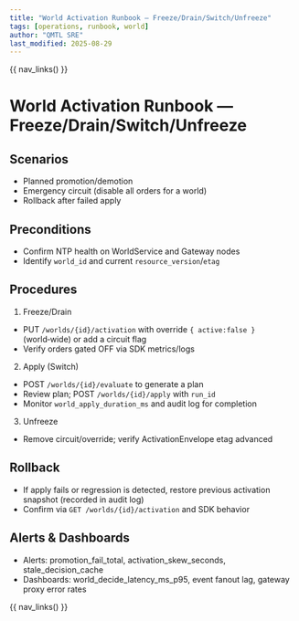 ```yaml
---
title: "World Activation Runbook — Freeze/Drain/Switch/Unfreeze"
tags: [operations, runbook, world]
author: "QMTL SRE"
last_modified: 2025-08-29
---
```


{{ nav_links() }}

# World Activation Runbook — Freeze/Drain/Switch/Unfreeze

## Scenarios
- Planned promotion/demotion
- Emergency circuit (disable all orders for a world)
- Rollback after failed apply

## Preconditions
- Confirm NTP health on WorldService and Gateway nodes
- Identify `world_id` and current `resource_version`/`etag`

## Procedures

1) Freeze/Drain
- PUT `/worlds/{id}/activation` with override `{ active:false }` (world‑wide) or add a circuit flag
- Verify orders gated OFF via SDK metrics/logs

2) Apply (Switch)
- POST `/worlds/{id}/evaluate` to generate a plan
- Review plan; POST `/worlds/{id}/apply` with `run_id`
- Monitor `world_apply_duration_ms` and audit log for completion

3) Unfreeze
- Remove circuit/override; verify ActivationEnvelope etag advanced

## Rollback
- If apply fails or regression is detected, restore previous activation snapshot (recorded in audit log)
- Confirm via `GET /worlds/{id}/activation` and SDK behavior

## Alerts & Dashboards
- Alerts: promotion_fail_total, activation_skew_seconds, stale_decision_cache
- Dashboards: world_decide_latency_ms_p95, event fanout lag, gateway proxy error rates

{{ nav_links() }}

